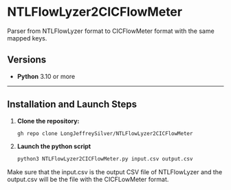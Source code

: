 # NTLFlowLyzer2CICFlowMeter
Parser from NTLFlowLyzer format to CICFlowMeter format with the same mapped keys.

## Versions

- **Python** 3.10 or more

---

## Installation and Launch Steps

1. **Clone the repository:**

    ```bash
    gh repo clone LongJeffreySilver/NTLFlowLyzer2CICFlowMeter
    ```

2. **Launch the python script**

    ```bash
    python3 NTLFlowLyzer2CICFlowMeter.py input.csv output.csv
    ```

Make sure that the input.csv is the output CSV file of  NTLFlowLyzer and the output.csv will be the file with the CICFLowMeter format.